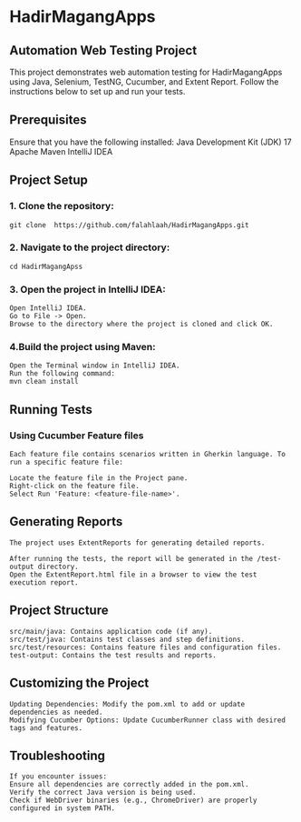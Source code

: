 # HadirMagangApps

## Automation Web Testing Project
This project demonstrates web automation testing for HadirMagangApps using Java, Selenium, TestNG, Cucumber, and Extent Report. 
Follow the instructions below to set up and run your tests.

## Prerequisites
Ensure that you have the following installed:
Java Development Kit (JDK) 17
Apache Maven
IntelliJ IDEA

## Project Setup
### 1. Clone the repository:
```
git clone  https://github.com/falahlaah/HadirMagangApps.git
```
### 2. Navigate to the project directory:
```
cd HadirMagangApss
```

### 3. Open the project in IntelliJ IDEA:
```
Open IntelliJ IDEA.
Go to File -> Open.
Browse to the directory where the project is cloned and click OK.
```

### 4.Build the project using Maven:
```
Open the Terminal window in IntelliJ IDEA.
Run the following command:
mvn clean install
```


## Running Tests
### Using Cucumber Feature files
```
Each feature file contains scenarios written in Gherkin language. To run a specific feature file:

Locate the feature file in the Project pane.
Right-click on the feature file.
Select Run 'Feature: <feature-file-name>'.
```

## Generating Reports
```
The project uses ExtentReports for generating detailed reports.

After running the tests, the report will be generated in the /test-output directory.
Open the ExtentReport.html file in a browser to view the test execution report.
```

## Project Structure
```
src/main/java: Contains application code (if any).
src/test/java: Contains test classes and step definitions.
src/test/resources: Contains feature files and configuration files.
test-output: Contains the test results and reports.
```
## Customizing the Project
```
Updating Dependencies: Modify the pom.xml to add or update dependencies as needed.
Modifying Cucumber Options: Update CucumberRunner class with desired tags and features.
```
## Troubleshooting
```
If you encounter issues:
Ensure all dependencies are correctly added in the pom.xml.
Verify the correct Java version is being used.
Check if WebDriver binaries (e.g., ChromeDriver) are properly configured in system PATH.
```
